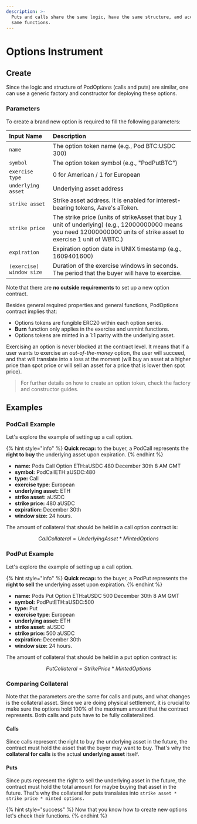 ```yaml
---
description: >-
  Puts and calls share the same logic, have the same structure, and access the
  same functions.
---
```


# Options Instrument

## Create

Since the logic and structure of PodOptions \(calls and puts\) are similar, one can use a generic factory and constructor for deploying these options. 

### Parameters

To create a brand new option is required to fill the following parameters:

| Input Name | Description |
| :--- | :--- |
| `name` | The option token name \(e.g., Pod BTC:USDC 300\) |
| `symbol` | The option token symbol \(e.g., "PodPutBTC"\) |
| `exercise type` | 0 for American / 1 for European |
| `underlying asset` | Underlying asset address  |
| `strike asset` | Strike asset address. It is enabled for interest-bearing tokens, Aave's aToken. |
| `strike price` | The strike price \(units of strikeAsset that buy 1 unit of underlying\) \(e.g., 12000000000 means you need 12000000000 units of strike asset to exercise 1 unit of WBTC.\)   |
| `expiration` | Expiration option date in UNIX timestamp \(e.g., 1609401600\) |
| `(exercise) window size` | Duration of the exercise windows in seconds. The period that the buyer will have to exercise. |

Note that there are **no outside requirements** to set up a new option contract.

Besides general required properties and general functions, PodOptions contract implies that:

* Options tokens are fungible ERC20 within each option series. 
* **Burn** function only applies in the exercise and unmint functions.
* Options tokens are minted in a 1:1 parity with the underlying asset.

Exercising an option is never blocked at the contract level. It means that if a user wants to exercise an _out-of-the-money_ option, the user will succeed, and that will translate into a loss at the moment \(will buy an asset at a higher price than spot price or will sell an asset for a price that is lower then spot price\).

> For further details on how to create an option token, check the factory and constructor guides.

## Examples

### PodCall Example

Let's explore the example of setting up a call option.

{% hint style="info" %}
**Quick recap:** to the buyer, a PodCall represents the **right to buy** the underlying asset upon expiration.
{% endhint %}

* **name:** Pods Call Option ETH:aUSDC 480 December 30th 8 AM GMT
* **symbol:** PodCallETH:aUSDC:480
* **type:** Call
* **exercise type**: European
* **underlying asset:** ETH
* **strike asset:** aUSDC
* **strike price:** 480 aUSDC
* **expiration:** December 30th
* **window size:** 24 hours.

The amount of collateral that should be held in a call option contract is: 

$$CallCollateral = Underlying Asset*MintedOptions$$ 

### PodPut Example

Let's explore the example of setting up a call option.

{% hint style="info" %}
**Quick recap:** to the buyer, a PodPut represents the **right to sell** the underlying asset upon expiration.
{% endhint %}

* **name:** Pods Put Option ETH:aUSDC 500 December 30th 8 AM GMT
* **symbol:** PodPutETH:aUSDC:500
* **type:** Put
* **exercise type**: European
* **underlying asset:** ETH
* **strike asset:** aUSDC
* **strike price:** 500 aUSDC
* **expiration:** December 30th
* **window size:** 24 hours.

The amount of collateral that should be held in a put option contract is: 

$$PutCollateral = StrikePrice*MintedOptions$$ 

### Comparing Collateral

Note that the parameters are the same for calls and puts, and what changes is the collateral asset. Since we are doing physical settlement, it is crucial to make sure the options hold 100% of the maximum amount that the contract represents. Both calls and puts have to be fully collateralized.

#### Calls

Since calls represent the right to buy the underlying asset in the future, the contract must hold the asset that the buyer may want to buy. That's why the **collateral for calls** is the actual **underlying asset** itself.

#### Puts

Since puts represent the right to sell the underlying asset in the future, the contract must hold the total amount for maybe buying that asset in the future. That's why the collateral for puts translates into `strike asset * strike price * minted options.`

{% hint style="success" %}
Now that you know how to create new options let's check their functions.
{% endhint %}



